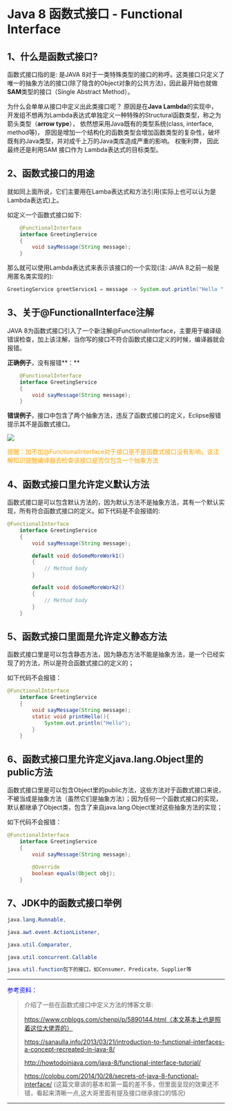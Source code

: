 # Java 8 函数式接口 - Functional Interface

## 1、什么是函数式接口?

函数式接口指的是: 是JAVA 8对于一类特殊类型的接口的称呼。这类接口只定义了唯一的抽象方法的接口(除了隐含的Object对象的公共方法)，因此最开始也就做**SAM**类型的接口（Single Abstract Method）。

为什么会单单从接口中定义出此类接口呢？ 原因是在**Java Lambda**的实现中， 开发组不想再为Lambda表达式单独定义一种特殊的Structural函数类型，称之为箭头类型（**arrow type**）， 依然想采用Java既有的类型系统(class, interface, method等)， 原因是增加一个结构化的函数类型会增加函数类型的复杂性，破坏既有的Java类型，并对成千上万的Java类库造成严重的影响。 权衡利弊， 因此最终还是利用SAM 接口作为 Lambda表达式的目标类型。

## 2、函数式接口的用途

就如同上面所说，它们主要用在Lamba表达式和方法引用(实际上也可以认为是Lambda表达式)上。

如定义一个函数式接口如下:

```java
    @FunctionalInterface
    interface GreetingService 
    {
        void sayMessage(String message);
    }
```

那么就可以使用Lambda表达式来表示该接口的一个实现(注: JAVA 8之前一般是用匿名类实现的):

```java
GreetingService greetService1 = message -> System.out.println("Hello " + message);
```

## 3、关于@FunctionalInterface注解

JAVA 8为函数式接口引入了一个新注解@FunctionalInterface，主要用于编译级错误检查，加上该注解，当你写的接口不符合函数式接口定义的时候，编译器就会报错。

**正确例子**，没有报错**：**

```java
    @FunctionalInterface
    interface GreetingService
    {
        void sayMessage(String message);
    }
```

**错误例子**，接口中包含了两个抽象方法，违反了函数式接口的定义，Eclipse报错提示其不是函数式接口。

![](F:\笔记\007\函数式接口\assets\错误例子.png)

<font color="orange">提醒：加不加@FunctionalInterface对于接口是不是函数式接口没有影响，该注解知识提醒编译器去检查该接口是否仅包含一个抽象方法</font>

## 4、函数式接口里允许定义默认方法

函数式接口是可以包含默认方法的，因为默认方法不是抽象方法，其有一个默认实现，所有符合函数式接口的定义。如下代码是不会报错的:

```java
@FunctionalInterface
    interface GreetingService
    {
        void sayMessage(String message);

        default void doSomeMoreWork1()
        {
            // Method body
        }

        default void doSomeMoreWork2()
        {
            // Method body
        }
    }
```

## 5、函数式接口里面是允许定义静态方法

函数式接口里是可以包含静态方法，因为静态方法不能是抽象方法，是一个已经实现了的方法，所以是符合函数式接口的定义的；

如下代码不会报错：

```java
@FunctionalInterface
    interface GreetingService 
    {
        void sayMessage(String message);
        static void printHello(){
            System.out.println("Hello");
        }
    }
```

## 6、函数式接口里允许定义java.lang.Object里的public方法

函数式接口里是可以包含Object里的public方法，这些方法对于函数式接口来说，不被当成是抽象方法（虽然它们是抽象方法）；因为任何一个函数式接口的实现，默认都继承了Object类，包含了来自java.lang.Object里对这些抽象方法的实现；

如下代码不会报错：

```java
@FunctionalInterface
    interface GreetingService  
    {
        void sayMessage(String message);
        
        @Override
        boolean equals(Object obj);
    }
```

## 7、JDK中的函数式接口举例

```java
java.lang.Runnable,

java.awt.event.ActionListener, 

java.util.Comparator,

java.util.concurrent.Callable

java.util.function包下的接口，如Consumer、Predicate、Supplier等
```





------

<font color="blue">参考资料：</font>

> 介绍了一些在函数式接口中定义方法的博客文章:
>
> https://www.cnblogs.com/chenpi/p/5890144.html（本文基本上也是照着这位大佬弄的）
>
> https://sanaulla.info/2013/03/21/introduction-to-functional-interfaces-a-concept-recreated-in-java-8/
>
> http://howtodoinjava.com/java-8/functional-interface-tutorial/
>
> https://colobu.com/2014/10/28/secrets-of-java-8-functional-interface/ (这篇文章讲的基本和第一篇的差不多，但里面呈现的效果还不错，看起来清晰一点,这大哥里面有提及接口继承接口的情况)











------

